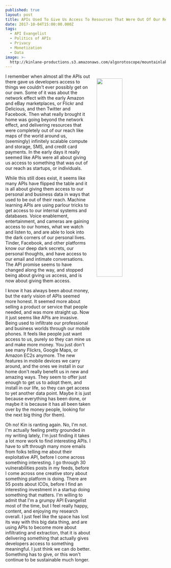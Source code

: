 ```yaml
---
published: true
layout: post
title: APIs Used To Give Us Access To Resources That Were Out Of Our Reach
date: 2017-10-04T15:00:00.000Z
tags:
  - API Evangelist
  - Politics of APIs
  - Privacy
  - Monetization
  - Data
image: >-
  http://kinlane-productions.s3.amazonaws.com/algorotoscope/mountainlake/clean_view/file-00_00_58_86.jpg
---
```

<p><img src="http://kinlane-productions.s3.amazonaws.com/algorotoscope/mountainlake/clean_view/file-00_00_58_86.jpg" align="right" width="40%" style="padding: 15px;" /></p>I remember when almost all the APIs out there gave us developers access to things we couldn't ever possibly get on our own. Some of it was about the network effect with the early Amazon and eBay marketplaces, or Flickr and Delicious, and then Twitter and Facebook. Then what really brought it home was going beyond the network effect, and delivering resources that were completely out of our reach like maps of the world around us, (seemingly) infinitely scalable compute and storage, SMS, and credit card payments. In the early days it really seemed like APIs were all about giving us access to something that was out of our reach as startups, or individuals.

While this still does exist, it seems like many APIs have flipped the table and it is all about giving them access to our personal and business data in ways that used to be out of their reach. Machine learning APIs are using parlour tricks to get access to our internal systems and databases. Voice enablement, entertainment, and cameras are gaining access to our homes, what we watch and listen to, and are able to look into the dark corners of our personal lives. Tinder, Facebook, and other platforms know our deep dark secrets, our personal thoughts, and have access to our email and intimate conversations. The API promise seems to have changed along the way, and stopped being about giving us access, and is now about giving them access.

I know it has always been about money, but the early vision of APIs seemed more honest. It seemed more about selling a product or service that people needed, and was more straight up. Now it just seems like APIs are invasive. Being used to infiltrate our professional and business worlds through our mobile phones. It feels like people just want access to us, purely so they can mine us and make more money. You just don't see many Flickrs, Google Maps, or Amazon EC2s anymore. The new features in mobile devices we carry around, and the ones we install in our home don't really benefit us in new and amazing ways. They seem to offer just enough to get us to adopt them, and install in our life, so they can get access to yet another data point. Maybe it is just because everything has been done, or maybe it is because it has all been taken over by the money people, looking for the next big thing (for them).

Oh no! Kin is ranting again. No, I'm not. I'm actually feeling pretty grounded in my writing lately, I'm just finding it takes a lot more work to find interesting APIs. I have to sift through many more emails from folks telling me about their exploitative API, before I come across something interesting. I go through 30 vulnerabilities posts in my feeds, before I come across one creative story about something platform is doing. There are 55 posts about ICOs, before I find an interesting investment in a startup doing something that matters. I'm willing to admit that I'm a grumpy API Evangelist most of the time, but I feel really happy, content, and enjoying my research overall. I just feel like the space has lost its way with this big data thing, and are using APIs to become more about infiltrating and extraction, that it is about delivering something that actually gives developers access to something meaningful. I just think we can do better. Something has to give, or this won't continue to be sustainable much longer. 
